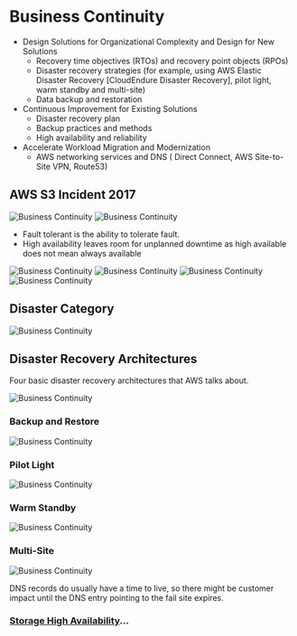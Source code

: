 # Business Continuity

- Design Solutions for Organizational Complexity and Design for New Solutions
  - Recovery time objectives (RTOs) and recovery point objects (RPOs)
  - Disaster recovery strategies (for example, using AWS Elastic Disaster Recovery [CloudEndure Disaster Recovery], pilot light, warm standby and multi-site)
  - Data backup and restoration
- Continuous Improvement for Existing Solutions
  - Disaster recovery plan
  - Backup practices and methods
  - High availability and reliability
- Accelerate Workload Migration and Modernization
  - AWS networking services and DNS ( Direct Connect, AWS Site-to-Site VPN, Route53)

## AWS S3 Incident 2017

![Business Continuity](../../assets/business-continuity-s3.png)
![Business Continuity](../../assets/bc-dr.png)

- Fault tolerant is the ability to tolerate fault.
- High availability leaves room for unplanned downtime as high available does not mean always available

![Business Continuity](../../assets/business-continuity-sla.png)
![Business Continuity](../../assets/business-continuity-rto-vs-rpo.png)
![Business Continuity](../../assets/business-continuity-timeline.png)
![Business Continuity](../../assets/business-continuity-plan.png)

## Disaster Category

![Business Continuity](../../assets/disaster-recovery.png)

## Disaster Recovery Architectures

Four basic disaster recovery architectures that AWS talks about.

![Business Continuity](../../assets/disaster-recovery-architecture.png)

### Backup and Restore

![Business Continuity](../../assets/dr-backup-and-restore.png)

### Pilot Light

![Business Continuity](../../assets/dr-pilot-light.png)

### Warm Standby

![Business Continuity](../../assets/dr-warm-standby.png)

### Multi-Site

![Business Continuity](../../assets/dr-multi-site.png)

DNS records do usually have a time to live, so there might be customer impact until the DNS entry pointing to the fail site expires.

### [Storage High Availability](../storage-high-availability/README.md)...

